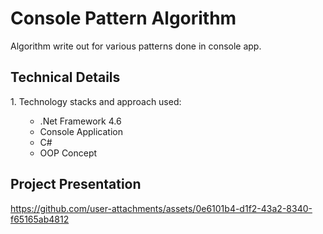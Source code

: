 # Console Pattern Algorithm
Algorithm write out for various patterns done in console app.

## Technical Details
<p>
  1. Technology stacks and approach used:
  <ul>
        <ul>
          <li>.Net Framework 4.6</li>
          <li>Console Application</li>
          <li>C#</li>
          <li>OOP Concept</li>
        </ul>
      </ul>
</p>

## Project Presentation
https://github.com/user-attachments/assets/0e6101b4-d1f2-43a2-8340-f65165ab4812

